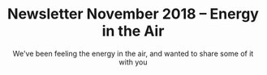 ---
layout: "post"
title: "Newsletter November 2018 – Energy in the Air"
subtitle: "We've been feeling the energy in the air, and wanted to share some of it with you"
image: "default.jpg"
category: "News"
tags: ["Newsletter", "Energy"]
social: "newsletter"
link:
  type: "newsletter"
  url: "https://us14.campaign-archive.com/?e=[UNIQID]&u=9f43d32d2e59f93b328809787&id=1f25d54456"
---